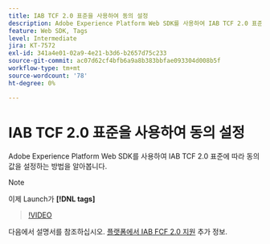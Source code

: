 ```yaml
---
title: IAB TCF 2.0 표준을 사용하여 동의 설정
description: Adobe Experience Platform Web SDK를 사용하여 IAB TCF 2.0 표준에 따라 동의 값을 설정하는 방법을 알아봅니다.
feature: Web SDK, Tags
level: Intermediate
jira: KT-7572
exl-id: 341a4e01-02a9-4e21-b3d6-b2657d75c233
source-git-commit: ac07d62cf4bfb6a9a8b383bbfae093304d008b5f
workflow-type: tm+mt
source-wordcount: '78'
ht-degree: 0%

---
```


# IAB TCF 2.0 표준을 사용하여 동의 설정

Adobe Experience Platform Web SDK를 사용하여 IAB TCF 2.0 표준에 따라 동의 값을 설정하는 방법을 알아봅니다.

>[!NOTE]
>
> 이제 Launch가 **[!DNL tags]**

>[!VIDEO](https://video.tv.adobe.com/v/332695/?quality=12&learn=on)

다음에서 설명서를 참조하십시오. [플랫폼에서 IAB FCF 2.0 지원](https://experienceleague.adobe.com/docs/experience-platform/landing/governance-privacy-security/consent/iab/overview.html) 추가 정보.
